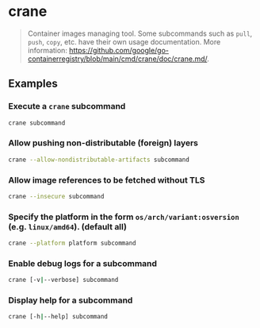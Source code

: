 # crane

> Container images managing tool. Some subcommands such as `pull`, `push`, `copy`, etc. have their own usage documentation. More information: <https://github.com/google/go-containerregistry/blob/main/cmd/crane/doc/crane.md/>.

## Examples

### Execute a `crane` subcommand

```bash
crane subcommand
```

### Allow pushing non-distributable (foreign) layers

```bash
crane --allow-nondistributable-artifacts subcommand
```

### Allow image references to be fetched without TLS

```bash
crane --insecure subcommand
```

### Specify the platform in the form `os/arch/variant:osversion` (e.g. `linux/amd64`). (default all)

```bash
crane --platform platform subcommand
```

### Enable debug logs for a subcommand

```bash
crane [-v|--verbose] subcommand
```

### Display help for a subcommand

```bash
crane [-h|--help] subcommand
```
